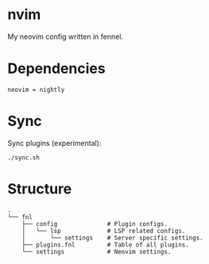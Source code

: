 # nvim

My neovim config written in fennel.

# Dependencies

```
neovim = nightly
```

# Sync

Sync plugins (experimental):

`./sync.sh`

# Structure

```
.
└── fnl
    ├── config              # Plugin configs.
    │   └── lsp             # LSP related configs.
    │       └── settings    # Server specific settings.
    ├── plugins.fnl         # Table of all plugins.
    └── settings            # Neovim settings.
```
